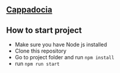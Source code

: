 ## [Cappadocia]()

## How to start project

- Make sure you have Node js installed
- Clone this repository
- Go to project folder and run `npm install`
- run `npm run start`
